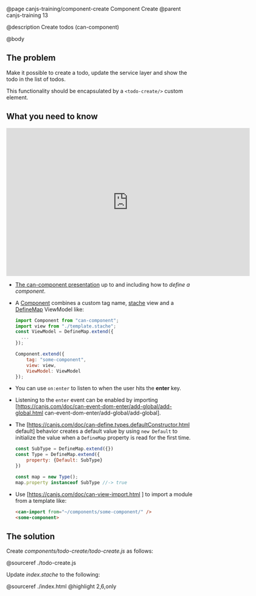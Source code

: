 @page canjs-training/component-create Component Create
@parent canjs-training 13

@description Create todos (can-component)

@body


## The problem

Make it possible to create a todo, update the service layer
and show the todo in the list of todos.

This functionality should be encapsulated by a `<todo-create/>`
custom element.

## What you need to know

<iframe src="https://docs.google.com/presentation/d/e/2PACX-1vTpcn0do6Pu8REHxzp5HJkFoQgHqbdhXugio4UPUTPWGOZwi5Bbj9PIeVwCqew5MQ2kRKzjvicoZLdG/embed?start=false&loop=false&delayms=3000#slide=4" frameborder="0" width="640" height="389" allowfullscreen="true" mozallowfullscreen="true" webkitallowfullscreen="true"></iframe>

- [The can-component presentation](https://docs.google.com/presentation/d/1CQbgIZScZjz6p-JvnITNrBYPmErJnvobwXUsbBU_0qo/edit?usp=sharing#slide=4) up to and including how to _define a component_.
- A [Component](https://canjs.com/doc/can-component.html) combines a custom tag name, [stache](https://canjs.com/doc/can-stache.html) view and a [DefineMap](https://canjs.com/doc/can-define/map/map.html) ViewModel like:

  ```js
  import Component from "can-component";
  import view from "./template.stache";
  const ViewModel = DefineMap.extend({
    ...      
  });

  Component.extend({
      tag: "some-component",
      view: view,
      ViewModel: ViewModel
  });
  ```

- You can use `on:enter` to listen to when the user hits the __enter__ key.
- Listening to the `enter` event can be enabled by importing [https://canjs.com/doc/can-event-dom-enter/add-global/add-global.html can-event-dom-enter/add-global/add-global].
- The [https://canjs.com/doc/can-define.types.defaultConstructor.html default] behavior creates a default value by using `new Default` to initialize the value when
a `DefineMap` property is read for the first time.

  ```js
  const SubType = DefineMap.extend({})
  const Type = DefineMap.extend({
      property: {Default: SubType}
  })

  const map = new Type();
  map.property instanceof SubType //-> true
  ```

- Use [https://canjs.com/doc/can-view-import.html <can-import>] to import a module from a template like:

  ```html
  <can-import from="~/components/some-component/" />
  <some-component>
  ```



## The solution

Create _components/todo-create/todo-create.js_ as follows:

@sourceref ./todo-create.js

Update _index.stache_ to the following:

@sourceref ./index.html
@highlight 2,6,only

